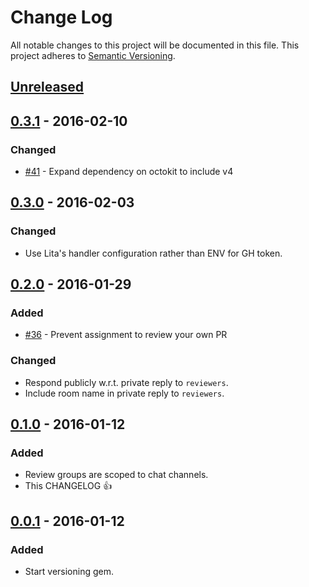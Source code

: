 # Change Log
All notable changes to this project will be documented in this file.
This project adheres to [Semantic Versioning](http://semver.org/).

## [Unreleased]

## [0.3.1] - 2016-02-10

### Changed
- [#41] - Expand dependency on octokit to include v4

## [0.3.0] - 2016-02-03

### Changed
- Use Lita's handler configuration rather than ENV for GH token.

## [0.2.0] - 2016-01-29

### Added
- [#36] - Prevent assignment to review your own PR

### Changed
- Respond publicly w.r.t. private reply to `reviewers`.
- Include room name in private reply to `reviewers`.

## [0.1.0] - 2016-01-12

### Added
- Review groups are scoped to chat channels.
- This CHANGELOG :+1:

## [0.0.1] - 2016-01-12

### Added
- Start versioning gem.

[Unreleased]: https://github.com/iamvery/lita-reviewme/compare/v0.3.1...HEAD
[0.3.1]: https://github.com/iamvery/lita-reviewme/compare/v0.3.0...v0.3.1
[0.3.0]: https://github.com/iamvery/lita-reviewme/compare/v0.2.0...v0.3.0
[0.2.0]: https://github.com/iamvery/lita-reviewme/compare/v0.1.0...v0.2.0
[0.1.0]: https://github.com/iamvery/lita-reviewme/compare/v0.0.1...v0.1.0
[0.0.1]: https://github.com/iamvery/lita-reviewme/compare/a02548...v0.0.1

[#41]: https://github.com/iamvery/lita-reviewme/pull/41
[#36]: https://github.com/iamvery/lita-reviewme/pull/36

